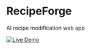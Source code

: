 # RecipeForge
AI recipe modification web app

<a href="https://paper-distill.streamlit.app/" target="_blank">
  <img src="https://img.shields.io/badge/Live-Demo-brightgreen?style=for-the-badge" alt="Live Demo">
</a>
